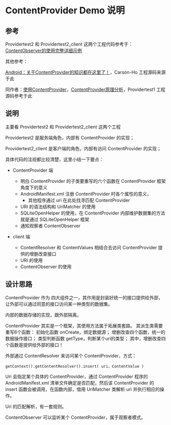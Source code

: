 # ContentProvider Demo 说明

## 参考

Providertest2 和 Providertest2_client 这两个工程代码参考于：[ContentObserver的使用完整详细示例 ](https://www.cnblogs.com/xiaoxiaoshen/p/5191186.html)

其他参考：

[Android：关于ContentProvider的知识都在这里了！](https://blog.csdn.net/carson_ho/article/details/76101093)，Carson-Ho 工程源码来源于此

同作者：[使用ContentProvider](https://blog.csdn.net/a992036795/article/details/51610936)，[ContentProvider原理分析](https://blog.csdn.net/a992036795/article/details/51612425)，Providertest1 工程源码参考于此


## 说明

主要看 Providertest2 和 Providertest2_client 这两个工程


Providertest2 是服务端角色，内部有 ContentProvider 的实现；

Providertest2_client 是客户端的角色，内部有访问 ContentProvider 的实现；

具体代码的注视都比较清楚，这里小结一下要点：
- ContentProvider 端
    - 明白 ContentProvider 的子类要重写的六个函数在 ContentProvider 框架角度下的意义
    - AndroidManifest.xml 注册 ContentProvider 时各个属性的意义，
        - 其他程序通过 uri 在此处找寻匹配 ContentProvider
    - URI 的语法结构和 UriMatcher 的使用
    - SQLiteOpenHelper 的使用，在 ContentProvider 内部维护数据集的方法就是通过 SQLiteOpenHelper 框架
    - 通知观察者 ContentObserver

- client 端
    - ContentResolver 和 ContentValues 相结合去访问 ContentProvider 提供的增删改查接口
    - URI 的使用
    - ContentObserver 的使用

## 设计思路

ContentProvider 作为 四大组件之一，其作用是封装好统一的接口提供给外部，让外部可以通过同意的接口访问某一种类型的数据集。

内部的数据存储的实现，跟外部隔离。

ContentProvider 其实是一个框架，其使用方法属于拓展类套路。
其派生类需要重写6个函数：
初始化函数 onCreate，绑定数据源；
增删改查四个函数，统一的数据操作接口；
类型判断函数 getType，判断某个uri的类型；
其中，增删改查四个函数是提供给外部的接口！

外部通过 ContentResolver 来访问某个 ContentProvider，方式：

```
getContext().getContentResolver().insert( uri，ContentValue )
```

Uri 会指定某个具体的 ContentProvider，通过 ContentProvider 程序的 AndroidManifest.xml 清单文件确定是否匹配，然后该 ContentProvider 的 insert 函数会被调用，在函数内部，借用 UriMatcher 类解析 uri 并执行相应的操作。

Uri 的匹配解析，有一套规则。

ContentObserver 可以监听某个 ContentProvider，属于观察者模式。